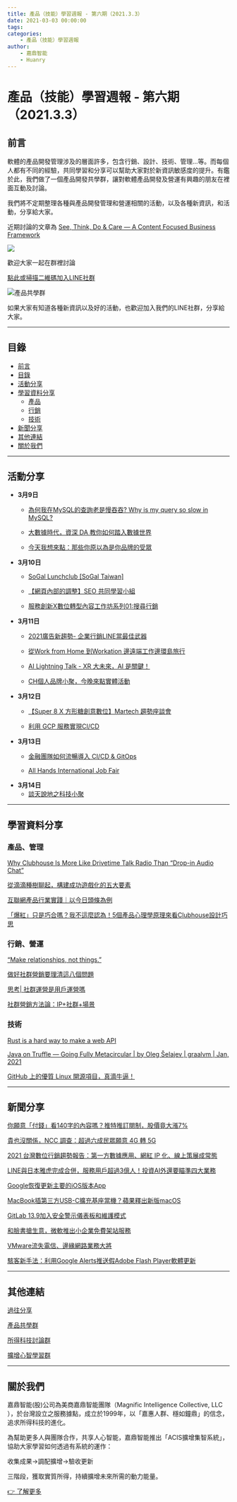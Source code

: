 ```yaml
---
title: 產品（技能）學習週報 - 第六期（2021.3.3）
date: 2021-03-03 00:00:00
tags:
categories:
	- 產品（技能）學習週報
author:
	- 嘉鼎智能
	- Huanry
---
```


# 產品（技能）學習週報 - 第六期（2021.3.3）

## 前言

軟體的產品開發管理涉及的層面許多，包含行銷、設計、技術、管理...等。而每個人都有不同的經驗，共同學習和分享可以幫助大家對於新資訊敏感度的提升。有鑑於此，我們做了一個產品開發共學群，讓對軟體產品開發及營運有興趣的朋友在裡面互動及討論。

我們將不定期整理各種與產品開發管理和營運相關的活動，以及各種新資訊，和活動，分享給大家。

近期討論的文章為
[See, Think, Do & Care — A Content Focused Business Framework](https://medium.com/hurb-labs/see-think-do-care-a-content-focused-business-framework-783fc775da8e)

![](/img/STDC.png)

歡迎大家一起在群裡討論

[點此或掃描二維碼加入LINE社群](https://line.me/ti/g2/Dj4AkbdDsY6o4D_CdDUB6Q)

![產品共學群](/img/產品共學群.jpg)

如果大家有知道各種新資訊以及好的活動，也歡迎加入我們的LINE社群，分享給大家。

***

## 目錄
- [前言](#前言)
- [目錄](#目錄)
- [活動分享](#活動分享)
- [學習資料分享](#學習資料分享)
	- [產品](#產品、管理)
	- [行銷](#行銷、營運)
	- [技術](#技術)
- [新聞分享](#新聞分享)
- [其他連結](#其他連結)
- [關於我們](#關於我們)

---

## 活動分享

- **3月9日**
	- [為何我在MySQL的查詢老是慢吞吞? Why is my query so slow in MySQL?](https://www.accupass.com/event/2102230717537215955700)

	- [大數據時代，資深 DA 教你如何踏入數據世界](https://www.accupass.com/event/2103021104146045920560)

	- [今天我想來點：那些你原以為是你品牌的受眾](https://www.accupass.com/event/2102081602151990615841)
- **3月10日**
	- [SoGal Lunchclub [SoGal Taiwan]](https://www.eventbrite.com/e/sogal-lunchclub-sogal-taiwan-tickets-142388145777?aff=ebdssbdestsearch)

	- [【網頁內部的調整】SEO 共同學習小組](https://www.accupass.com/event/2103021218495802372860)

	- [服務創新X數位轉型內容工作坊系列01:搜尋行銷](https://www.accupass.com/event/2101220207551849753651)
- **3月11日**
	- [2021廣告新趨勢- 企業行銷LINE當最佳武器](https://www.accupass.com/event/2102040640161248403000)

	- [從Work from Home 到Workation 邊遠端工作邊環島旅行](https://www.accupass.com/event/2102170710581550076214)

	- [AI Lightning Talk - XR 大未來，AI 是關鍵！](https://www.accupass.com/event/2102271557228803857100)

	- [CH個人品牌小聚，今晚來點實體活動](https://www.accupass.com/event/2102200957226177387820)
- **3月12日**
	- [【Super 8 X 方形糖創意數位】Martech 趨勢座談會](https://www.accupass.com/event/2102230418408935716580)

	- [利用 GCP 服務實現CI/CD](https://www.accupass.com/event/2101110952521930951418)
- **3月13日**
	- [金融團隊如何流暢導入 CI/CD & GitOps](https://www.meetup.com/GitLab-Meetup-Taipei/events/276556733)

	- [All Hands International Job Fair](https://www.accupass.com/event/2101101402269429988400)
- **3月14日**
	- [談天說地之科技小聚](https://www.meetup.com/GDGTaoyuan/events/276580697)


---

## 學習資料分享
### 產品、管理
[Why Clubhouse Is More Like Drivetime Talk Radio Than “Drop-in Audio Chat”](https://marker.medium.com/clubhouse-is-bathroom-reading-material-ffeda53edcd0)

[從滴滴種樹聊起，構建成功遊戲化的五大要素](http://www.woshipm.com/operate/4299763.html)

[互聯網產品行業實踐｜以今日頭條為例](http://www.woshipm.com/evaluating/402354.html)

[「爆紅」只是巧合嗎？我不這麼認為！5個產品心理學原理來看Clubhouse設計巧思](https://keithwu23.medium.com/%E7%88%86%E7%B4%85-%E5%8F%AA%E6%98%AF%E5%B7%A7%E5%90%88%E5%97%8E-%E6%88%91%E4%B8%8D%E9%80%99%E9%BA%BC%E8%AA%8D%E7%82%BA-5%E5%80%8B%E7%94%A2%E5%93%81%E5%BF%83%E7%90%86%E5%AD%B8%E5%8E%9F%E7%90%86%E4%BE%86%E7%9C%8Bclubhouse%E8%A8%AD%E8%A8%88%E5%B7%A7%E6%80%9D-6c01240322ae)

### 行銷、營運
[“Make relationships, not things.” ](https://stevebryant.medium.com/make-relationships-not-things-4c20df2fb249)

[做好社群營銷要理清這八個問題](http://www.woshipm.com/marketing/3547965.html)

[思考| 社群運營是用戶運營嗎](http://www.woshipm.com/operate/4355033.html)

[社群營銷方法論：IP+社群+場景](http://www.woshipm.com/operate/1013927.html)

### 技術
[Rust is a hard way to make a web API](https://macwright.com/2021/01/15/rust.html)

[Java on Truffle — Going Fully Metacircular | by Oleg Šelajev | graalvm | Jan, 2021](https://medium.com/graalvm/java-on-truffle-going-fully-metacircular-215531e3f840)

[GitHub 上的優質 Linux 開源項目，真滴牛逼！](https://xie.infoq.cn/article/027e3887f9952b516a2eee81d)

---

## 新聞分享
[你願意「付錢」看140字的內容嗎？推特推訂閱制，股價竟大漲7%](https://www.businessweekly.com.tw/international/blog/3005667)

[貴也沒關係，NCC 調查：超過六成民眾願意 4G 轉 5G](https://technews.tw/2021/02/19/ncc-4g-5g)

[2021 台灣數位行銷趨勢報告：第一方數據應用、網紅 IP 化、線上策展成常態](https://www.inside.com.tw/article/22702-DMA-2021-digital-marketing)

[LINE與日本雅虎完成合併，服務用戶超過3億人！投資AI外還要瞄準四大業務](https://www.bnext.com.tw/article/61551/yahoo-japan-merger-with-line)

[Google恢復更新主要的iOS版本App](https://ithome.com.tw/news/142978)

[MacBook插第三方USB-C擴充基座當機？蘋果釋出新版macOS](https://ithome.com.tw/news/142977)

[GitLab 13.9加入安全警示儀表板和維護模式](https://ithome.com.tw/news/142960)

[和臉書搶生意，微軟推出小企業免費架站服務](https://ithome.com.tw/news/142934)

[VMware流失電信、邊緣網路業務大將](https://ithome.com.tw/news/142912)

[駭客新手法：利用Google Alerts推送假Adobe Flash Player軟體更新](https://ithome.com.tw/news/142867)

---
## 其他連結

[過往分享](/categories/產品（技能）學習週報)

[產品共學群](https://line.me/ti/g2/Dj4AkbdDsY6o4D_CdDUB6Q?utm_source=invitation&utm_medium=link_copy&utm_campaign=default)

[所得科技討論群](https://line.me/ti/g2/asPFU-0w4o9MIRSBdb4gtg?utm_source=invitation&utm_medium=link_copy&utm_campaign=default)

[擴增心智學習群](https://line.me/ti/g2/asPFU-0w4o9MIRSBdb4gtg?utm_source=invitation&utm_medium=link_copy&utm_campaign=default)


---

## 關於我們
嘉鼎智能(股)公司為美商嘉鼎智能團隊（Magnific Intelligence Collective, LLC ），於台灣設立之服務據點，成立於1999年，以「嘉惠人群、穩如鐘鼎」的信念，追求所得科技的進化。 

為幫助更多人與團隊合作，共享人心智能，嘉鼎智能推出「ACIS擴增集智系統」，協助大家學習如何透過有系統的運作：

 收集成果->調配擴增->驗收更新

三階段，獲取實質所得，持續擴增未來所需的動力能量。 

[👉 了解更多](https://act.magnific.biz)



